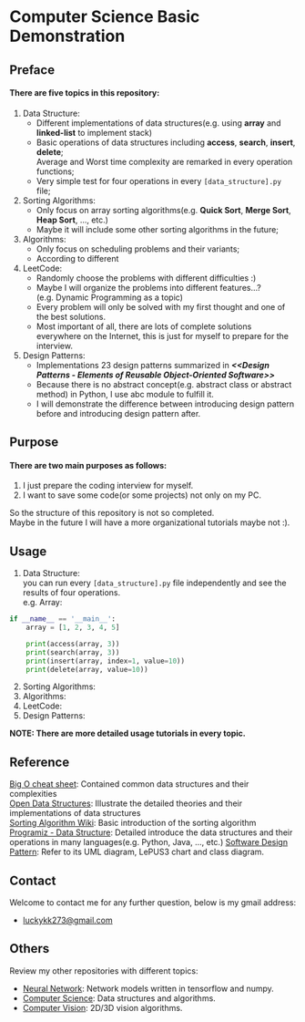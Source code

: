 # Computer Science Basic Demonstration

## Preface
#### There are five topics in this repository: ####
1. Data Structure:
   - Different implementations of data structures(e.g. using **array** and **linked-list** to implement stack)
   - Basic operations of data structures including **access**, **search**, **insert**, **delete**;  
     Average and Worst time complexity are remarked in every operation functions;
   - Very simple test for four operations in every `[data_structure].py` file;
2. Sorting Algorithms:
   - Only focus on array sorting algorithms(e.g. **Quick Sort**, **Merge Sort**, **Heap Sort**, ..., etc.)
   - Maybe it will include some other sorting algorithms in the future;
3. Algorithms:
   - Only focus on scheduling problems and their variants;
   - According to different 
4. LeetCode: 
   - Randomly choose the problems with different difficulties :)
   - Maybe I will organize the problems into different features...?  
     (e.g. Dynamic Programming as a topic)
   - Every problem will only be solved with my first thought and one of the best solutions.
   - Most important of all, there are lots of complete solutions everywhere on the Internet, this is just for myself to prepare for the interview.
5. Design Patterns:
   - Implementations 23 design patterns summarized in ***&lt;&lt;Design Patterns - Elements of Reusable Object-Oriented Software&gt;&gt;***
   - Because there is no abstract concept(e.g. abstract class or abstract method) in Python, I use abc module to fulfill it.
   - I will demonstrate the difference between introducing design pattern before and introducing design pattern after.

## Purpose
#### There are two main purposes as follows:  
1. I just prepare the coding interview for myself.
2. I want to save some code(or some projects) not only on my PC.

So the structure of this repository is not so completed.  
Maybe in the future I will have a more organizational tutorials maybe not :).


## Usage
1. Data Structure:  
you can run every `[data_structure].py` file independently and see the results of four operations.  
e.g. Array:
```python
if __name__ == '__main__':
    array = [1, 2, 3, 4, 5]

    print(access(array, 3))
    print(search(array, 3))
    print(insert(array, index=1, value=10))
    print(delete(array, value=10))
```
2. Sorting Algorithms:
3. Algorithms:
4. LeetCode:
5. Design Patterns:

**NOTE: There are more detailed usage tutorials in every topic.**


## Reference
[Big O cheat sheet](https://www.bigocheatsheet.com/): Contained common data structures and their complexities  
[Open Data Structures](https://opendatastructures.org/): Illustrate the detailed theories and their implementations of data structures  
[Sorting Algorithm Wiki](https://en.wikipedia.org/wiki/Sorting_algorithm): Basic introduction of the sorting algorithm  
[Programiz - Data Structure](https://www.programiz.com/dsa): Detailed introduce the data structures and their operations in many languages(e.g. Python, Java, ..., etc.)
[Software Design Pattern](https://en.wikipedia.org/wiki/Software_design_pattern): Refer to its UML diagram, LePUS3 chart and class diagram.


## Contact
Welcome to contact me for any further question, below is my gmail address:
* luckykk273@gmail.com

## Others
Review my other repositories with different topics: 
- [Neural Network](): Network models written in tensorflow and numpy.
- [Computer Science](): Data structures and algorithms.
- [Computer Vision](): 2D/3D vision algorithms.

